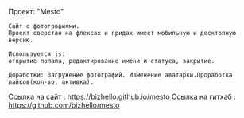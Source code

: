 Проект: "Mesto"

    Сайт с фотографиями.
    Проект сверстан на флексах и гридах имеет мобильную и десктопную  версию.

    Используется js:
    открытие попапа, редактирование имени и статуса, закрытие.
    
    Доработки: Загружение фотографий. Изменение аватарки.Проработка лайков(кол-во, активка).

  Ссылка на сайт : https://bizhello.github.io/mesto
  Ссылка на гитхаб : https://github.com/bizhello/mesto
